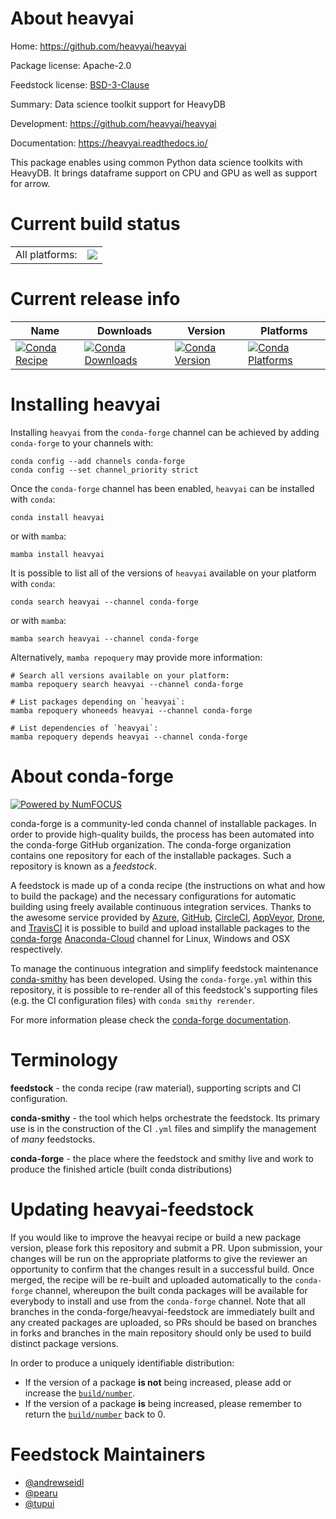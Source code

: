 About heavyai
=============

Home: https://github.com/heavyai/heavyai

Package license: Apache-2.0

Feedstock license: [BSD-3-Clause](https://github.com/conda-forge/heavyai-feedstock/blob/main/LICENSE.txt)

Summary: Data science toolkit support for HeavyDB

Development: https://github.com/heavyai/heavyai

Documentation: https://heavyai.readthedocs.io/

This package enables using common Python data science toolkits with
HeavyDB. It brings dataframe support on CPU and GPU as well as
support for arrow.


Current build status
====================


<table><tr><td>All platforms:</td>
    <td>
      <a href="https://dev.azure.com/conda-forge/feedstock-builds/_build/latest?definitionId=15883&branchName=main">
        <img src="https://dev.azure.com/conda-forge/feedstock-builds/_apis/build/status/heavyai-feedstock?branchName=main">
      </a>
    </td>
  </tr>
</table>

Current release info
====================

| Name | Downloads | Version | Platforms |
| --- | --- | --- | --- |
| [![Conda Recipe](https://img.shields.io/badge/recipe-heavyai-green.svg)](https://anaconda.org/conda-forge/heavyai) | [![Conda Downloads](https://img.shields.io/conda/dn/conda-forge/heavyai.svg)](https://anaconda.org/conda-forge/heavyai) | [![Conda Version](https://img.shields.io/conda/vn/conda-forge/heavyai.svg)](https://anaconda.org/conda-forge/heavyai) | [![Conda Platforms](https://img.shields.io/conda/pn/conda-forge/heavyai.svg)](https://anaconda.org/conda-forge/heavyai) |

Installing heavyai
==================

Installing `heavyai` from the `conda-forge` channel can be achieved by adding `conda-forge` to your channels with:

```
conda config --add channels conda-forge
conda config --set channel_priority strict
```

Once the `conda-forge` channel has been enabled, `heavyai` can be installed with `conda`:

```
conda install heavyai
```

or with `mamba`:

```
mamba install heavyai
```

It is possible to list all of the versions of `heavyai` available on your platform with `conda`:

```
conda search heavyai --channel conda-forge
```

or with `mamba`:

```
mamba search heavyai --channel conda-forge
```

Alternatively, `mamba repoquery` may provide more information:

```
# Search all versions available on your platform:
mamba repoquery search heavyai --channel conda-forge

# List packages depending on `heavyai`:
mamba repoquery whoneeds heavyai --channel conda-forge

# List dependencies of `heavyai`:
mamba repoquery depends heavyai --channel conda-forge
```


About conda-forge
=================

[![Powered by
NumFOCUS](https://img.shields.io/badge/powered%20by-NumFOCUS-orange.svg?style=flat&colorA=E1523D&colorB=007D8A)](https://numfocus.org)

conda-forge is a community-led conda channel of installable packages.
In order to provide high-quality builds, the process has been automated into the
conda-forge GitHub organization. The conda-forge organization contains one repository
for each of the installable packages. Such a repository is known as a *feedstock*.

A feedstock is made up of a conda recipe (the instructions on what and how to build
the package) and the necessary configurations for automatic building using freely
available continuous integration services. Thanks to the awesome service provided by
[Azure](https://azure.microsoft.com/en-us/services/devops/), [GitHub](https://github.com/),
[CircleCI](https://circleci.com/), [AppVeyor](https://www.appveyor.com/),
[Drone](https://cloud.drone.io/welcome), and [TravisCI](https://travis-ci.com/)
it is possible to build and upload installable packages to the
[conda-forge](https://anaconda.org/conda-forge) [Anaconda-Cloud](https://anaconda.org/)
channel for Linux, Windows and OSX respectively.

To manage the continuous integration and simplify feedstock maintenance
[conda-smithy](https://github.com/conda-forge/conda-smithy) has been developed.
Using the ``conda-forge.yml`` within this repository, it is possible to re-render all of
this feedstock's supporting files (e.g. the CI configuration files) with ``conda smithy rerender``.

For more information please check the [conda-forge documentation](https://conda-forge.org/docs/).

Terminology
===========

**feedstock** - the conda recipe (raw material), supporting scripts and CI configuration.

**conda-smithy** - the tool which helps orchestrate the feedstock.
                   Its primary use is in the construction of the CI ``.yml`` files
                   and simplify the management of *many* feedstocks.

**conda-forge** - the place where the feedstock and smithy live and work to
                  produce the finished article (built conda distributions)


Updating heavyai-feedstock
==========================

If you would like to improve the heavyai recipe or build a new
package version, please fork this repository and submit a PR. Upon submission,
your changes will be run on the appropriate platforms to give the reviewer an
opportunity to confirm that the changes result in a successful build. Once
merged, the recipe will be re-built and uploaded automatically to the
`conda-forge` channel, whereupon the built conda packages will be available for
everybody to install and use from the `conda-forge` channel.
Note that all branches in the conda-forge/heavyai-feedstock are
immediately built and any created packages are uploaded, so PRs should be based
on branches in forks and branches in the main repository should only be used to
build distinct package versions.

In order to produce a uniquely identifiable distribution:
 * If the version of a package **is not** being increased, please add or increase
   the [``build/number``](https://docs.conda.io/projects/conda-build/en/latest/resources/define-metadata.html#build-number-and-string).
 * If the version of a package **is** being increased, please remember to return
   the [``build/number``](https://docs.conda.io/projects/conda-build/en/latest/resources/define-metadata.html#build-number-and-string)
   back to 0.

Feedstock Maintainers
=====================

* [@andrewseidl](https://github.com/andrewseidl/)
* [@pearu](https://github.com/pearu/)
* [@tupui](https://github.com/tupui/)


